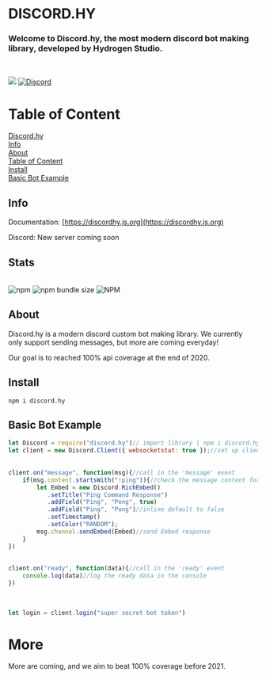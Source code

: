 # DISCORD.HY

### Welcome to Discord.hy, the most **modern** discord bot making library, developed by Hydrogen Studio.

<br>

<a href="https://nodei.co/npm/discord.hy/"><img src="https://nodei.co/npm/discord.hy.png"></a>
<a href="https://discord.gg/SNNS24r"><img alt="Discord" src="https://discordapp.com/api/guilds/639122730389864458/embed.png"></img></a>
<br>

# Table of Content
<a href="#">Discord.hy</a><br>
<a href="#info">Info</a><br>
<a href="#about">About</a><br>
<a href="#table-of-content">Table of Content</a><br>
<a href="#install">Install</a><br>
<a href="#basic-bot-example">Basic Bot Example</a><br>

## Info


Documentation: [https://discordhy.js.org](https://discordhy.js.org)


Discord: New server coming soon

## Stats
<br>
<img alt="npm" src="https://img.shields.io/npm/v/discord.hy">
<img alt="npm bundle size" src="https://img.shields.io/bundlephobia/minzip/discord.hy?label=discord.hy%20file%20size&style=plastic">
<img alt="NPM" src="https://img.shields.io/npm/l/discord.hy">

## About

Discord.hy is a modern discord custom bot making library. We currently only support sending messages, but more are coming everyday!

Our goal is to reached 100% api coverage at the end of 2020.

## Install

```npm i discord.hy```

## Basic Bot Example

```js
let Discord = require("discord.hy")// import library | npm i discord.hy
let client = new Discord.Client({ websocketstat: true });//set up client with options
 
 
client.on("message", function(msg){//call in the 'message' event
    if(msg.content.startsWith("!ping")){//check the message content for !ping
        let Embed = new Discord.RichEmbed()
           .setTitle("Ping Command Response")
           .addField("Ping", "Pong", true)
           .addField("Ping", "Pong")//inline default to false
           .setTimestamp()
           .setColor("RANDOM");
        msg.channel.sendEmbed(Embed)//send Embed response
    }
})
 
 
client.on("ready", function(data){//call in the 'ready' event
    console.log(data)//log the ready data in the console
})
 
 
 
let login = client.login("super secret bot token")
```



# More

More are coming, and we aim to beat 100% coverage before 2021.
